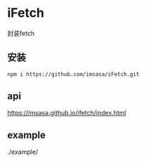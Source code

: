 # iFetch
封装fetch
## 安装
 ``` bash
 npm i https://github.com/imsasa/iFetch.git
 ```
## api
https://imsasa.github.io/ifetch/index.html

## example
./example/